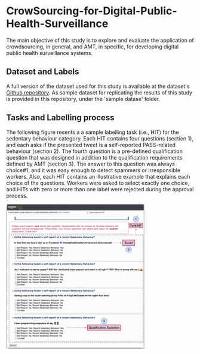 # CrowSourcing-for-Digital-Public-Health-Surveillance

The main objective of this study is to explore and evaluate the application of crowdsourcing, in general, and AMT, in specific, for developing digital public health surveillance systems.

## Dataset and Labels
A full version of the dataset used for this study is available at the dataset's [Github repository](https://github.com/data-intelligence-for-health-lab/Lpheada-Labelled-Public-HEAlth-DAtaset). As sample dataset for replicating the results of this study is provided in this repository, under the 'sample datase' folder.

## Tasks and Labelling process
The following figure resents a a sample labelling task (i.e., HIT) for the sedentary behaviour category. Each HIT contains four questions (section 1), and each asks if the presented tweet is a self-reported PASS-related behaviour (section 2). The fourth question is a pre-defined qualification question that was designed in addition to the qualification requirements defined by AMT (section 3). The answer to this question was always choice#1, and it was easy enough to detect spammers or irresponsible workers. Also, each HIT contains an illustrative example that explains each choice of the questions. Workers were asked to select exactly one choice, and HITs with zero or more than one label were rejected during the approval process.

<img src="/Figures/TaskSample.png" width="370">
